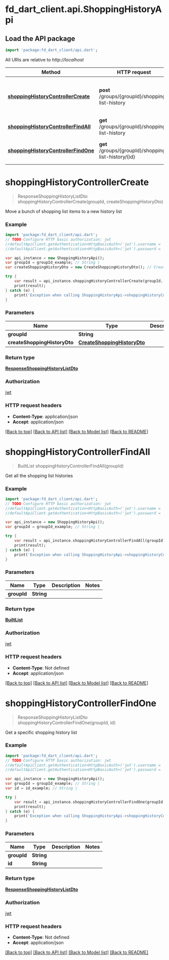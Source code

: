 # fd_dart_client.api.ShoppingHistoryApi

## Load the API package
```dart
import 'package:fd_dart_client/api.dart';
```

All URIs are relative to *http://localhost*

Method | HTTP request | Description
------------- | ------------- | -------------
[**shoppingHistoryControllerCreate**](ShoppingHistoryApi.md#shoppinghistorycontrollercreate) | **post** /groups/{groupId}/shopping-list-history | Move a bunch of shopping list items to a new history list
[**shoppingHistoryControllerFindAll**](ShoppingHistoryApi.md#shoppinghistorycontrollerfindall) | **get** /groups/{groupId}/shopping-list-history | Get all the shopping list histories
[**shoppingHistoryControllerFindOne**](ShoppingHistoryApi.md#shoppinghistorycontrollerfindone) | **get** /groups/{groupId}/shopping-list-history/{id} | Get a specific shopping history list


# **shoppingHistoryControllerCreate**
> ResponseShoppingHistoryListDto shoppingHistoryControllerCreate(groupId, createShoppingHistoryDto)

Move a bunch of shopping list items to a new history list

### Example 
```dart
import 'package:fd_dart_client/api.dart';
// TODO Configure HTTP basic authorization: jwt
//defaultApiClient.getAuthentication<HttpBasicAuth>('jwt').username = 'YOUR_USERNAME'
//defaultApiClient.getAuthentication<HttpBasicAuth>('jwt').password = 'YOUR_PASSWORD';

var api_instance = new ShoppingHistoryApi();
var groupId = groupId_example; // String | 
var createShoppingHistoryDto = new CreateShoppingHistoryDto(); // CreateShoppingHistoryDto | 

try { 
    var result = api_instance.shoppingHistoryControllerCreate(groupId, createShoppingHistoryDto);
    print(result);
} catch (e) {
    print('Exception when calling ShoppingHistoryApi->shoppingHistoryControllerCreate: $e\n');
}
```

### Parameters

Name | Type | Description  | Notes
------------- | ------------- | ------------- | -------------
 **groupId** | **String**|  | 
 **createShoppingHistoryDto** | [**CreateShoppingHistoryDto**](CreateShoppingHistoryDto.md)|  | 

### Return type

[**ResponseShoppingHistoryListDto**](ResponseShoppingHistoryListDto.md)

### Authorization

[jwt](../README.md#jwt)

### HTTP request headers

 - **Content-Type**: application/json
 - **Accept**: application/json

[[Back to top]](#) [[Back to API list]](../README.md#documentation-for-api-endpoints) [[Back to Model list]](../README.md#documentation-for-models) [[Back to README]](../README.md)

# **shoppingHistoryControllerFindAll**
> BuiltList<ResponseShoppingHistoryListDto> shoppingHistoryControllerFindAll(groupId)

Get all the shopping list histories

### Example 
```dart
import 'package:fd_dart_client/api.dart';
// TODO Configure HTTP basic authorization: jwt
//defaultApiClient.getAuthentication<HttpBasicAuth>('jwt').username = 'YOUR_USERNAME'
//defaultApiClient.getAuthentication<HttpBasicAuth>('jwt').password = 'YOUR_PASSWORD';

var api_instance = new ShoppingHistoryApi();
var groupId = groupId_example; // String | 

try { 
    var result = api_instance.shoppingHistoryControllerFindAll(groupId);
    print(result);
} catch (e) {
    print('Exception when calling ShoppingHistoryApi->shoppingHistoryControllerFindAll: $e\n');
}
```

### Parameters

Name | Type | Description  | Notes
------------- | ------------- | ------------- | -------------
 **groupId** | **String**|  | 

### Return type

[**BuiltList<ResponseShoppingHistoryListDto>**](ResponseShoppingHistoryListDto.md)

### Authorization

[jwt](../README.md#jwt)

### HTTP request headers

 - **Content-Type**: Not defined
 - **Accept**: application/json

[[Back to top]](#) [[Back to API list]](../README.md#documentation-for-api-endpoints) [[Back to Model list]](../README.md#documentation-for-models) [[Back to README]](../README.md)

# **shoppingHistoryControllerFindOne**
> ResponseShoppingHistoryListDto shoppingHistoryControllerFindOne(groupId, id)

Get a specific shopping history list

### Example 
```dart
import 'package:fd_dart_client/api.dart';
// TODO Configure HTTP basic authorization: jwt
//defaultApiClient.getAuthentication<HttpBasicAuth>('jwt').username = 'YOUR_USERNAME'
//defaultApiClient.getAuthentication<HttpBasicAuth>('jwt').password = 'YOUR_PASSWORD';

var api_instance = new ShoppingHistoryApi();
var groupId = groupId_example; // String | 
var id = id_example; // String | 

try { 
    var result = api_instance.shoppingHistoryControllerFindOne(groupId, id);
    print(result);
} catch (e) {
    print('Exception when calling ShoppingHistoryApi->shoppingHistoryControllerFindOne: $e\n');
}
```

### Parameters

Name | Type | Description  | Notes
------------- | ------------- | ------------- | -------------
 **groupId** | **String**|  | 
 **id** | **String**|  | 

### Return type

[**ResponseShoppingHistoryListDto**](ResponseShoppingHistoryListDto.md)

### Authorization

[jwt](../README.md#jwt)

### HTTP request headers

 - **Content-Type**: Not defined
 - **Accept**: application/json

[[Back to top]](#) [[Back to API list]](../README.md#documentation-for-api-endpoints) [[Back to Model list]](../README.md#documentation-for-models) [[Back to README]](../README.md)

